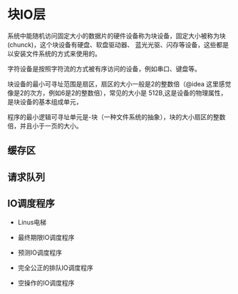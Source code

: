 # 块IO层

系统中能随机访问固定大小的数据片的硬件设备称为块设备，固定大小被称为块(chunck)，这个块设备有硬盘、软盘驱动器、
蓝光光驱、闪存等设备，这些都是以安装文件系统的方式来使用的。

字符设备是按照字符流的方式被有序访问的设备，例如串口、键盘等。

块设备的最小可寻址范围是扇区，扇区的大小一般是2的整数倍（@idea 这里感觉像是2的次方，例如6是2的整数倍），常见的大小是
512B,这是设备的物理属性，是块设备的基本组成单元，

程序的最小逻辑可寻址单元是-块（一种文件系统的抽象），块的大小扇区的整数倍，并且小于一页的大小。

## 缓存区


## 请求队列

## IO调度程序

* Linus电梯

* 最终期限IO调度程序

* 预测IO调度程序

* 完全公正的排队IO调度程序

* 空操作的IO调度程序